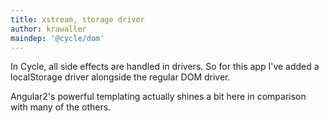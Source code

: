 ```yaml
---
title: xstream, storage driver
author: krawaller
maindep: '@cycle/dom'
---
```


In Cycle, all side effects are handled in drivers. So for this app I've added a localStorage driver alongside the regular DOM driver.

Angular2's powerful templating actually shines a bit here in comparison with many of the others.
